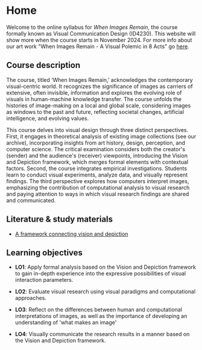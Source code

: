 
# Home

Welcome to the online syllabus for _When Images Remain_, the course formally known as Visual Communication Design (ID4230). This website will show more when the course starts in November 2024. For more info about our art work "When Images Remain - A Visual Polemic in 8 Acts" go [here](AVisualPolemicIn8Acts.html).

## Course description
The course, titled ‘When Images Remain,’ acknowledges the contemporary visual-centric world. It recognizes the significance of images as carriers of extensive, often invisible, information and explores the evolving role of visuals in human-machine knowledge transfer. The course unfolds the histories of image-making on a local and global scale, considering images as windows to the past and future, reflecting societal changes, artificial intelligence, and evolving values.

This course delves into visual design through three distinct perspectives. First, it engages in theoretical analysis of existing image collections (see our archive), incorporating insights from art history, design, perception, and computer science. The critical  examination considers both the creator's (sender) and the audience's (receiver) viewpoints, introducing the Vision and Depiction framework, which merges formal elements with contextual factors. Second, the course integrates empirical investigations. Students learn to conduct visual experiments, analyze data, and visually represent findings. The third perspective explores how computers interpret images, emphasizing the contribution of computational analysis to visual research and paying attention to ways in which visual research findings are shared and communicated.

## Literature & study materials
- [A framework connecting vision and depiction](https://osf.io/geyht)

## Learning objectives

- **LO1**: Apply formal analysis based on the Vision and Depiction framework to gain in-depth experience into the expressive possibilities of visual interaction parameters.

- **LO2**: Evaluate visual research using visual paradigms and computational approaches.

- **LO3**: Reflect on the differences between human and computational interpretations of images, as well as the importance of developing an understanding of 'what makes an image'

- **LO4**: Visually communicate the research results in a manner based on the Vision and Depiction framework.
